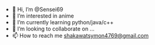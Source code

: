 - 👋 Hi, I’m @Sensei69
- 👀 I’m interested in anime
- 🌱 I’m currently learning python/java/c++
- 💞️ I’m looking to collaborate on ...
- 📫 How to reach me shakawatsymon4769@gmail.com

<!---
Sensei069/Sensei069 is a ✨ special ✨ repository because its `README.md` (this file) appears on your GitHub profile.
You can click the Preview link to take a look at your changes.
--->
